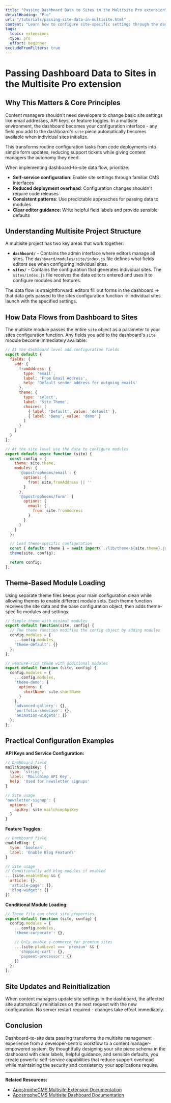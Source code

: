 ```yaml
---
title: "Passing Dashboard Data to Sites in the Multisite Pro extension"
detailHeading: "Pro"
url: "/tutorials/passing-site-data-in-multisite.html"
content: "Learn how to configure site-specific settings through the dashboard that automatically flow to individual sites, giving content managers control over site behavior without requiring code changes."
tags:
  topic: extensions
  type: pro
  effort: beginner
excludeFromFilters: true
---
```


# Passing Dashboard Data to Sites in the Multisite Pro extension

<!-- INSERT VIDEO HERE-->

## Why This Matters & Core Principles

Content managers shouldn't need developers to change basic site settings like email addresses, API keys, or feature toggles. In a multisite environment, the dashboard becomes your configuration interface - any field you add to the dashboard's `site` piece automatically becomes available when individual sites initialize.

This transforms routine configuration tasks from code deployments into simple form updates, reducing support tickets while giving content managers the autonomy they need.

When implementing dashboard-to-site data flow, prioritize:
- **Self-service configuration**: Enable site settings through familiar CMS interfaces
- **Reduced deployment overhead**: Configuration changes shouldn't require code releases
- **Consistent patterns**: Use predictable approaches for passing data to modules
- **Clear editor guidance**: Write helpful field labels and provide sensible defaults

## Understanding Multisite Project Structure

A multisite project has two key areas that work together:

- **`dashboard/`** - Contains the admin interface where editors manage all sites. The `dashboard/modules/site/index.js` file defines what fields editors see when configuring individual sites.
- **`sites/`** - Contains the configuration that generates individual sites. The `sites/index.js` file receives the data editors entered and uses it to configure modules and features.

The data flow is straightforward: editors fill out forms in the dashboard → that data gets passed to the sites configuration function → individual sites launch with the specified settings.

## How Data Flows from Dashboard to Sites

The multisite module passes the entire `site` object as a parameter to your sites configuration function. Any fields you add to the dashboard's `site` module become immediately available:

<AposCodeBlock>

```javascript
// At the dashboard level add configuration fields
export default {
  fields: {
    add: {
      fromAddress: {
        type: 'email',
        label: 'From Email Address',
        help: 'Default sender address for outgoing emails'
      },
      theme: {
        type: 'select',
        label: 'Site Theme',
        choices: [
          { label: 'Default', value: 'default' },
          { label: 'Demo', value: 'demo' }
        ]
      }
    }
  }
};
```
  <template v-slot:caption>
    dashboard/modules/site/index.js
  </template>
</AposCodeBlock>

<AposCodeBlock>

```javascript
// At the site level use the data to configure modules
export default async function (site) {
  const config = {
    theme: site.theme,
    modules: {
      '@apostrophecms/email': {
        options: {
          from: site.fromAddress || ''
        }
      },
      '@apostrophecms/form': {
        options: {
          email: {
            from: site.fromAddress
          }
        }
      }
    }
  };

  // Load theme-specific configuration
  const { default: theme } = await import(`./lib/theme-${site.theme}.js`);
  theme(site, config);

  return config;
};
```
  <template v-slot:caption>
    sites/index.js
  </template>
</AposCodeBlock>

## Theme-Based Module Loading

Using separate theme files keeps your main configuration clean while allowing themes to enable different module sets. Each theme function receives the site data and the base configuration object, then adds theme-specific modules and settings:

<AposCodeBlock>

```javascript
// Simple theme with minimal modules
export default function(site, config) {
  // The theme function modifies the config object by adding modules
  config.modules = {
    ...config.modules,
    'theme-default': {}
  };
};
```
  <template v-slot:caption>
    sites/lib/theme-default.js
  </template>
</AposCodeBlock>

<AposCodeBlock>

```javascript
// Feature-rich theme with additional modules
export default function (site, config) {
  config.modules = {
    ...config.modules,
    'theme-demo': {
      options: {
        shortName: site.shortName
      }
    },
    'advanced-gallery': {},
    'portfolio-showcase': {},
    'animation-widgets': {}
  };
};
```
  <template v-slot:caption>
    sites/lib/theme-demo.js
  </template>
</AposCodeBlock>

## Practical Configuration Examples

**API Keys and Service Configuration:**
```javascript
// Dashboard field
mailchimpApiKey: {
  type: 'string',
  label: 'Mailchimp API Key',
  help: 'Used for newsletter signups'
}

// Site usage
'newsletter-signup': {
  options: {
    apiKey: site.mailchimpApiKey
  }
}
```

**Feature Toggles:**
```javascript
// Dashboard field
enableBlog: {
  type: 'boolean',
  label: 'Enable Blog Features'
}

// Site usage
// Conditionally add blog modules if enabled
...(site.enableBlog && {
  article: {},
  'article-page': {},
  'blog-widget': {}
})
```

**Conditional Module Loading:**
```javascript
// Theme file can check site properties
export default function (site, config) {
  config.modules = {
    ...config.modules,
    'theme-corporate': {},

    // Only enable e-commerce for premium sites
    ...(site.planLevel === 'premium' && {
      'shopping-cart': {},
      'payment-processor': {}
    })
  };
};
```

## Site Updates and Reinitialization

When content managers update site settings in the dashboard, the affected site automatically reinitializes on the next request with the new configuration. No server restart required - changes take effect immediately.

## Conclusion

Dashboard-to-site data passing transforms the multisite management experience from a developer-centric workflow to a content manager-empowered system. By thoughtfully designing your site piece schema in the dashboard with clear labels, helpful guidance, and sensible defaults, you create powerful self-service capabilities that reduce support overhead while maintaining the security and consistency your applications require.

---

**Related Resources:**
- [ApostropheCMS Multisite Extension Documentation](https://apostrophecms.com/extensions/multisite-apostrophe-assembly)
- [ApostropheCMS Multisite Dashboard Documentation](https://apostrophecms.com/extensions/multisite-dashboard)